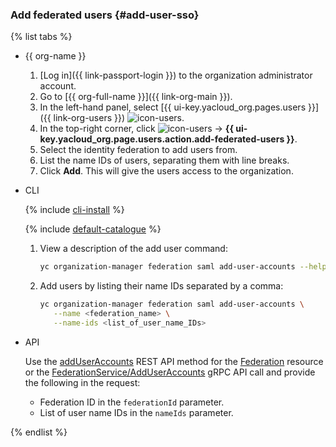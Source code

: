 ### Add federated users {#add-user-sso}

{% list tabs %}

- {{ org-name }}

   1. [Log in]({{ link-passport-login }}) to the organization administrator account.
   1. Go to [{{ org-full-name }}]({{ link-org-main }}).
   1. In the left-hand panel, select [{{ ui-key.yacloud_org.pages.users }}]({{ link-org-users }}) ![icon-users](../../_assets/organization/icon-users.svg).
   1. In the top-right corner, click ![icon-users](../../_assets/datalens/arrow-down.svg) → **{{ ui-key.yacloud_org.page.users.action.add-federated-users }}**.
   1. Select the identity federation to add users from.
   1. List the name IDs of users, separating them with line breaks.
   1. Click **Add**. This will give the users access to the organization.

- CLI

   {% include [cli-install](../cli-install.md) %}

   {% include [default-catalogue](../default-catalogue.md) %}

   1. View a description of the add user command:

      ```bash
      yc organization-manager federation saml add-user-accounts --help
      ```

   1. Add users by listing their name IDs separated by a comma:

      ```bash
      yc organization-manager federation saml add-user-accounts \
         --name <federation_name> \
         --name-ids <list_of_user_name_IDs>
      ```

- API

   Use the [addUserAccounts](../../iam/api-ref/Federation/addUserAccounts.md) REST API method for the [Federation](../../iam/api-ref/Federation/index.md) resource or the [FederationService/AddUserAccounts](../../iam/api-ref/grpc/federation_service.md#AddUserAccounts) gRPC API call and provide the following in the request:

   * Federation ID in the `federationId` parameter.
   * List of user name IDs in the `nameIds` parameter.

{% endlist %}
